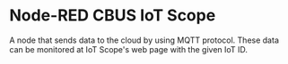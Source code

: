 # Node-RED CBUS IoT Scope 

A node that sends data to the cloud by using MQTT protocol. These data can be monitored at IoT Scope's web page with the given IoT ID.
